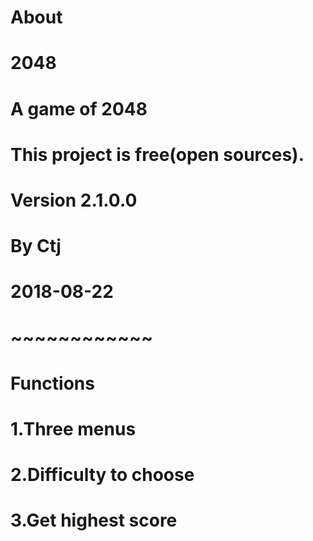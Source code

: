 # About
# 2048
# A game of 2048
# This project is free(open sources).
# Version 2.1.0.0
# By Ctj
# 2018-08-22
# ~~~~~~~~~~~~
# Functions
# 1.Three menus
# 2.Difficulty to choose
# 3.Get highest score
